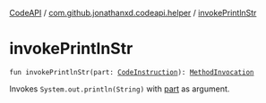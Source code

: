 [CodeAPI](../index.md) / [com.github.jonathanxd.codeapi.helper](index.md) / [invokePrintlnStr](.)

# invokePrintlnStr

`fun invokePrintlnStr(part: `[`CodeInstruction`](../com.github.jonathanxd.codeapi/-code-instruction.md)`): `[`MethodInvocation`](../com.github.jonathanxd.codeapi.base/-method-invocation/index.md)

Invokes `System.out.println(String)` with [part](invoke-println-str.md#com.github.jonathanxd.codeapi.helper$invokePrintlnStr(com.github.jonathanxd.codeapi.CodeInstruction)/part) as argument.

